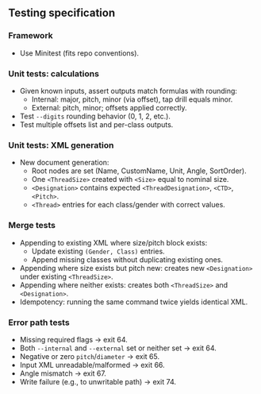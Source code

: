 ## Testing specification

### Framework

- Use Minitest (fits repo conventions).

### Unit tests: calculations

- Given known inputs, assert outputs match formulas with rounding:
  - Internal: major, pitch, minor (via offset), tap drill equals minor.
  - External: pitch, minor; offsets applied correctly.
- Test `--digits` rounding behavior (0, 1, 2, etc.).
- Test multiple offsets list and per-class outputs.

### Unit tests: XML generation

- New document generation:
  - Root nodes are set (Name, CustomName, Unit, Angle, SortOrder).
  - One `<ThreadSize>` created with `<Size>` equal to nominal size.
  - `<Designation>` contains expected `<ThreadDesignation>`, `<CTD>`, `<Pitch>`.
  - `<Thread>` entries for each class/gender with correct values.

### Merge tests

- Appending to existing XML where size/pitch block exists:
  - Update existing `(Gender, Class)` entries.
  - Append missing classes without duplicating existing ones.
- Appending where size exists but pitch new: creates new `<Designation>` under existing `<ThreadSize>`.
- Appending where neither exists: creates both `<ThreadSize>` and `<Designation>`.
- Idempotency: running the same command twice yields identical XML.

### Error path tests

- Missing required flags → exit 64.
- Both `--internal` and `--external` set or neither set → exit 64.
- Negative or zero `pitch`/`diameter` → exit 65.
- Input XML unreadable/malformed → exit 66.
- Angle mismatch → exit 67.
- Write failure (e.g., to unwritable path) → exit 74.


